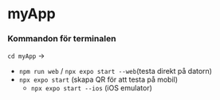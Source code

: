 # myApp

### Kommandon för terminalen
```cd myApp``` -> 
* ```npm run web``` / ```npx expo start --web```(testa direkt på datorn)
* ```npx expo start``` (skapa QR för att testa på mobil)
  * ```npx expo start --ios``` (iOS emulator)
